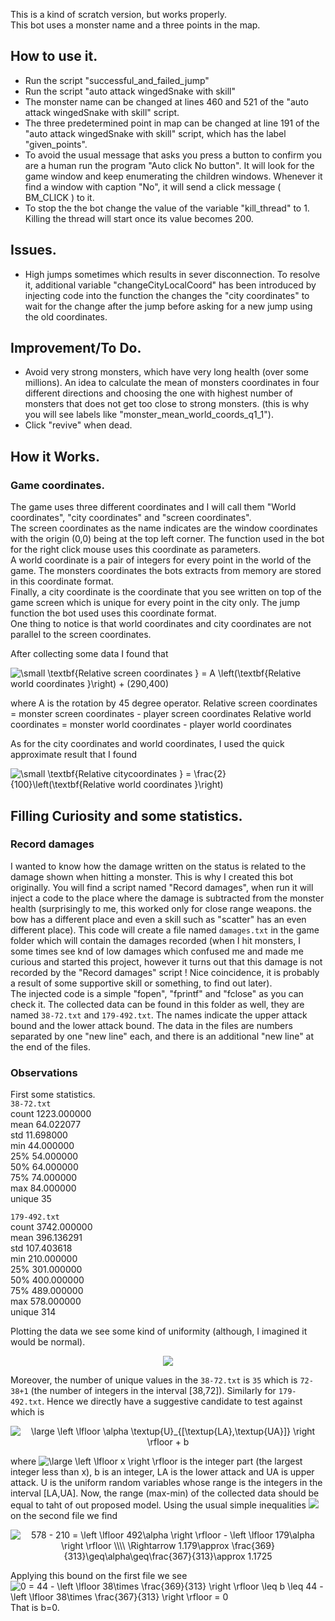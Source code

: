 This is a kind of scratch version, but works properly.  
This bot uses a monster name and a three points in the map.


## How to use it.
+ Run the script "successful_and_failed_jump"
+ Run the script "auto attack wingedSnake with skill"
+ The monster name can be changed at lines 460 and 521 of the "auto attack wingedSnake with skill" script.
+ The three predetermined point in map can be changed at line 191 of the "auto attack wingedSnake with skill" script, which has the label "given_points".
+ To avoid the usual message that asks you press a button to confirm you are a human run the program "Auto click No button". It will look for the game window and keep enumerating the children windows. Whenever it find a window with caption "No", it will send a click message ( BM_CLICK ) to it.
+ To stop the the bot change the value of the variable "kill_thread" to 1. Killing the thread will start once its value becomes 200.


## Issues.
+ High jumps sometimes which results in sever disconnection.
To resolve it, additional variable "changeCityLocalCoord" has been introduced by injecting code into the function the changes the "city coordinates" to wait for the change after the jump before asking for a new jump using the old coordinates.


## Improvement/To Do.
+ Avoid very strong monsters, which have very long health (over some millions). An idea to calculate the mean of monsters coordinates in four different directions and choosing the one with highest number of monsters that does not get too close to strong monsters.
(this is why you will see labels like "monster_mean_world_coords_q1_1").
+ Click "revive" when dead.


## How it Works.
### Game coordinates.
The game uses three different coordinates and I will call them "World coordinates", "city coordinates" and "screen coordinates".  
The screen coordinates as the name indicates are the window coordinates with the origin (0,0) being at the top left corner. The function used in the bot for the right click mouse uses this coordinate as parameters.  
A world coordinate is a pair of integers for every point in the world of the game. The monsters coordinates the bots extracts from memory are stored in this coordinate format.  
Finally, a city coordinate is the coordinate that you see written on top of the game screen which is unique for every point in the city only. The jump function the bot used uses this coordinate format.  
One thing to notice is that world coordinates and city coordinates are not parallel to the screen coordinates.  

After collecting some data I found that

<img src="https://latex.codecogs.com/gif.latex?\small&space;\textbf{Relative&space;screen&space;coordinates&space;}&space;=&space;A&space;\left(\textbf{Relative&space;world&space;coordinates&space;}\right)&space;&plus;&space;(290,400)" title="\small \textbf{Relative screen coordinates } = A \left(\textbf{Relative world coordinates }\right) + (290,400)" />

where A is the rotation by 45 degree operator.
Relative screen coordinates = monster screen coordinates - player screen coordinates
Relative world coordinates = monster world coordinates - player world coordinates

As for the city coordinates and world coordinates, I used the quick approximate result that I found

<img src="https://latex.codecogs.com/gif.latex?\small&space;\textbf{Relative&space;citycoordinates&space;}&space;=&space;\frac{2}{100}\left(\textbf{Relative&space;world&space;coordinates&space;}\right)" title="\small \textbf{Relative citycoordinates } = \frac{2}{100}\left(\textbf{Relative world coordinates }\right)" />


## Filling Curiosity and some statistics.
### Record damages
I wanted to know how the damage written on the status is related to the damage shown when hitting a monster. This is why I created this bot originally. You will find a script named "Record damages", when run it will inject a code to the place where the damage is subtracted from the monster health (surprisingly to me, this worked only for close range weapons. the bow has a different place and even a skill such as "scatter" has an even different place). This code will create a file named `damages.txt` in the game folder which will contain the damages recorded (when I hit monsters, I some times see knd of low damages which confused me and made me curious and started this project, however it turns out that this damage is not recorded by the "Record damages" script ! Nice coincidence, it is probably a result of some supportive skill or something, to find out later).  
The injected code is a simple "fopen", "fprintf" and "fclose" as you can check it. The collected data can be found in this folder as well, they are named `38-72.txt` and `179-492.txt`. The names indicate the upper attack bound and the lower attack bound. The data in the files are numbers separated by one "new line" each, and there is an additional "new line" at the end of the files.

### Observations
First some statistics.  
`38-72.txt`  
count 	1223.000000  
mean 	64.022077  
std 	11.698000  
min 	44.000000  
25% 	54.000000  
50% 	64.000000  
75% 	74.000000  
max 	84.000000  
unique 35  

`179-492.txt`  
count 	3742.000000  
mean 	396.136291  
std 	107.403618  
min 	210.000000  
25% 	301.000000  
50% 	400.000000  
75% 	489.000000  
max 	578.000000  
unique 314  

Plotting the data we see some kind of uniformity (although, I imagined it would be normal).

<p align="center">
<img src= https://i.imgur.com/97aCAyv.png><br>
</p>

Moreover, the number of unique values in the `38-72.txt` is `35` which is `72-38+1` (the number of integers in the interval [38,72]). Similarly for `179-492.txt`. Hence we directly have a suggestive candidate to test against which is

<p align="center">
<img src="https://latex.codecogs.com/svg.latex?\dpi{150}&space;\large&space;\left&space;\lfloor&space;\alpha&space;\textup{U}_{[\textup{LA},\textup{UA}]}&space;\right&space;\rfloor&space;&plus;&space;b" title="\large \left \lfloor \alpha \textup{U}_{[\textup{LA},\textup{UA}]} \right \rfloor + b" /></br>
 </p>
<p> where <img src="https://latex.codecogs.com/svg.latex?\dpi{150}&space;\large&space;\left&space;\lfloor&space;x&space;\right&space;\rfloor" title="\large \left \lfloor x \right \rfloor" /> is the integer part (the largest integer less than x), b is an integer, LA is the lower attack and UA is upper attack. U is the uniform random variables whose range is the integers in the interval [LA,UA]. Now, the range (max-min) of the collected data should be equal to taht of out proposed model. Using the usual simple inequalities <img src="https://latex.codecogs.com/svg.latex?%5Cdpi%7B120%7D%20x-1%3C%5Cleft%20%5Clfloor%20x%20%5Cright%20%5Crfloor%5Cleq%20x"> on the second file we find </p>
 
<p align="center">
 <img src="https://latex.codecogs.com/svg.latex?\dpi{120}&space;578&space;-&space;210&space;=&space;\left&space;\lfloor&space;492\alpha&space;\right&space;\rfloor&space;-&space;\left&space;\lfloor&space;179\alpha&space;\right&space;\rfloor&space;\\\\&space;\Rightarrow&space;1.179\approx&space;\frac{369}{313}\geq\alpha\geq\frac{367}{313}\approx&space;1.1725" title="578 - 210 = \left \lfloor 492\alpha \right \rfloor - \left \lfloor 179\alpha \right \rfloor \\\\ \Rightarrow 1.179\approx \frac{369}{313}\geq\alpha\geq\frac{367}{313}\approx 1.1725" /></br>
 </p>
Applying this bound on the first file we see

<img src="https://latex.codecogs.com/svg.latex?\dpi{120}&space;0&space;=&space;44&space;-&space;\left&space;\lfloor&space;38\times&space;\frac{369}{313}&space;\right&space;\rfloor&space;\leq&space;b&space;\leq&space;44&space;-&space;\left&space;\lfloor&space;38\times&space;\frac{367}{313}&space;\right&space;\rfloor&space;=&space;0" title="0 = 44 - \left \lfloor 38\times \frac{369}{313} \right \rfloor \leq b \leq 44 - \left \lfloor 38\times \frac{367}{313} \right \rfloor = 0" />
That is b=0.

